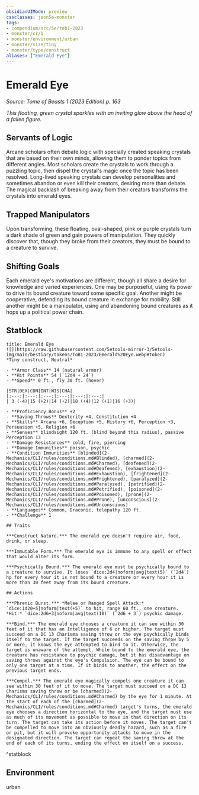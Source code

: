 ```yaml
---
obsidianUIMode: preview
cssclasses: json5e-monster
tags:
- compendium/src/5e/tob1-2023
- monster/cr/1
- monster/environment/urban
- monster/size/tiny
- monster/type/construct
aliases: ["Emerald Eye"]
---
```

# Emerald Eye
*Source: Tome of Beasts 1 (2023 Edition) p. 163*  

*This floating, green crystal sparkles with an inviting glow above the head of a fallen figure.*

## Servants of Logic

Arcane scholars often debate logic with specially created speaking crystals that are based on their own minds, allowing them to ponder topics from different angles. Most scholars create the crystals to work through a puzzling topic, then dispel the crystal's magic once the topic has been resolved. Long-lived speaking crystals can develop personalities and sometimes abandon or even kill their creators, desiring more than debate. The magical backlash of breaking away from their creators transforms the crystals into emerald eyes.

## Trapped Manipulators

Upon transforming, these floating, oval-shaped, pink or purple crystals turn a dark shade of green and gain powers of manipulation. They quickly discover that, though they broke from their creators, they must be bound to a creature to survive.

## Shifting Goals

Each emerald eye's motivations are different, though all share a desire for knowledge and varied experiences. One may be purposeful, using its power to drive its bound creature toward some specific goal. Another might be cooperative, defending its bound creature in exchange for mobility. Still another might be a manipulator, using and abandoning bound creatures as it hops up a political power chain.

## Statblock

```ad-statblock
title: Emerald Eye
![](https://raw.githubusercontent.com/5etools-mirror-3/5etools-img/main/bestiary/tokens/ToB1-2023/Emerald%20Eye.webp#token)
*Tiny construct, Neutral*

- **Armor Class** 14 (natural armor)
- **Hit Points** 54 (`12d4 + 24`)
- **Speed** 0 ft., fly 30 ft. (hover)

|STR|DEX|CON|INT|WIS|CHA|
|:---:|:---:|:---:|:---:|:---:|:---:|
| 3 (-4)|15 (+2)|14 (+2)|18 (+4)|12 (+1)|16 (+3)|

- **Proficiency Bonus** +2
- **Saving Throws** Dexterity +4, Constitution +4
- **Skills** Arcana +6, Deception +5, History +6, Perception +3, Persuasion +5, Religion +6
- **Senses** blindsight 120 ft. (blind beyond this radius), passive Perception 13
- **Damage Resistances** cold, fire, piercing
- **Damage Immunities** poison, psychic
- **Condition Immunities** [blinded](2-Mechanics/CLI/rules/conditions.md#Blinded), [charmed](2-Mechanics/CLI/rules/conditions.md#Charmed), [deafened](2-Mechanics/CLI/rules/conditions.md#Deafened), [exhaustion](2-Mechanics/CLI/rules/conditions.md#Exhaustion), [frightened](2-Mechanics/CLI/rules/conditions.md#Frightened), [paralyzed](2-Mechanics/CLI/rules/conditions.md#Paralyzed), [petrified](2-Mechanics/CLI/rules/conditions.md#Petrified), [poisoned](2-Mechanics/CLI/rules/conditions.md#Poisoned), [prone](2-Mechanics/CLI/rules/conditions.md#Prone), [unconscious](2-Mechanics/CLI/rules/conditions.md#Unconscious)
- **Languages** Common, Draconic, telepathy 120 ft.
- **Challenge** 1

## Traits

***Construct Nature.*** The emerald eye doesn't require air, food, drink, or sleep.

***Immutable Form.*** The emerald eye is immune to any spell or effect that would alter its form.

***Psychically Bound.*** The emerald eye must be psychically bound to a creature to survive. It loses `dice:2d4|noform|avg|text(5)` (`2d4`) hp for every hour it is not bound to a creature or every hour it is more than 30 feet away from its bound creature.

## Actions

***Phrenic Burst.*** *Melee or Ranged Spell Attack:* `dice:1d20+5|noform|text(+5)` to hit, range 60 ft., one creature. *Hit:* `dice:2d6+3|noform|avg|text(10)` (`2d6 + 3`) psychic damage.

***Bind.*** The emerald eye chooses a creature it can see within 30 feet of it that has an Intelligence of 6 or higher. The target must succeed on a DC 13 Charisma saving throw or the eye psychically binds itself to the target. If the target succeeds on the saving throw by 5 or more, it knows the eye attempted to bind to it. Otherwise, the target is unaware of the attempt. While bound to the emerald eye, the creature has resistance to psychic damage, but it has disadvantage on saving throws against the eye's Compulsion. The eye can be bound to only one target at a time. If it binds to another, the effect on the previous target ends.

***Compel.*** The emerald eye magically compels one creature it can see within 30 feet of it to move. The target must succeed on a DC 13 Charisma saving throw or be [charmed](2-Mechanics/CLI/rules/conditions.md#Charmed) by the eye for 1 minute. At the start of each of the [charmed](2-Mechanics/CLI/rules/conditions.md#Charmed) target's turns, the emerald eye chooses a direction horizontal to the eye, and the target must use as much of its movement as possible to move in that direction on its turn. The target can take its action before it moves. The target can't be compelled to move into an obviously deadly hazard, such as a fire or pit, but it will provoke opportunity attacks to move in the designated direction. The target can repeat the saving throw at the end of each of its turns, ending the effect on itself on a success.
```
^statblock

## Environment

urban